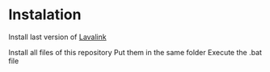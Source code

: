 # Instalation

Install last version of [Lavalink](https://github.com/freyacodes/Lavalink/releases)

Install all files of this repository
Put them in the same folder
Execute the .bat file
